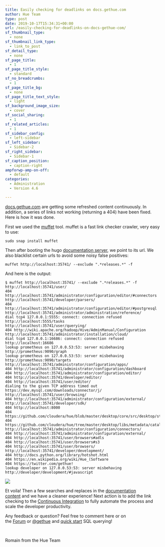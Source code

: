 ```yaml
---
title: Easily checking for deadlinks on docs.gethue.com
author: Hue Team
type: post
date: 2019-10-17T15:34:31+00:00
url: /easily-checking-for-deadlinks-on-docs-gethue-com/
sf_thumbnail_type:
  - none
sf_thumbnail_link_type:
  - link_to_post
sf_detail_type:
  - none
sf_page_title:
  - 1
sf_page_title_style:
  - standard
sf_no_breadcrumbs:
  - 1
sf_page_title_bg:
  - none
sf_page_title_text_style:
  - light
sf_background_image_size:
  - cover
sf_social_sharing:
  - 1
sf_related_articles:
  - 1
sf_sidebar_config:
  - left-sidebar
sf_left_sidebar:
  - Sidebar-2
sf_right_sidebar:
  - Sidebar-1
sf_caption_position:
  - caption-right
ampforwp-amp-on-off:
  - default
categories:
  - Administration
  - Version 4.6

---
```

[docs.gethue.com][1] are getting some refreshed content continuously. In addition, a series of links not working (returning a 404) have been fixed. Here is how it was done.

First we used the [muffet][2] tool. muffet is a fast link checker crawler, very easy to use:

<pre><code class="bash">sudo snap install muffet
</code></pre>

Then after booting the hugo [documentation server][3], we point to its url. We also blacklist certain urls to avoid some noisy false positives:

<pre><code class="bash">muffet http://localhost:35741/ --exclude ".*releases.*" -f
</code></pre>

And here is the output:

<pre><code class="bash">$ muffet http://localhost:35741/ --exclude ".*releases.*" -f
http://localhost:35741/user/
404 http://localhost:35741/administrator/configuration/editor/#connectors
http://localhost:35741/developer/parsers/
404 http://localhost:35741/administrator/configuration/editor/#postgresql
http://localhost:35741/administrator/administration/reference/
dial tcp4 127.0.0.1:5555: connect: connection refused http://localhost:5555/tasks
http://localhost:35741/user/querying/
404 http://wiki.apache.org/hadoop/Hive/AdminManual/Configuration
http://localhost:35741/administrator/installation/cloud/
dial tcp4 127.0.0.1:16686: connect: connection refused http://localhost:16686
lookup prometheus on 127.0.0.53:53: server misbehaving http://prometheus:9090/graph
lookup prometheus on 127.0.0.53:53: server misbehaving http://prometheus:9090/targets
http://localhost:35741/administrator/configuration/apps/
404 http://localhost:35741/administrator/configuration/dashboard
404 http://localhost:35741/administrator/configuration/editor/
404 http://localhost:35741/developer/editor/
404 http://localhost:35741/user/editor/
dialing to the given TCP address timed out https://dev.mysql.com/downloads/connector/j/
http://localhost:35741/user/browsing/
404 http://localhost:35741/administrator/configuration/external/
http://localhost:35741/developer/sdk/
404 http://localhost:8000
404 https://github.com/cloudera/hue/blob/master/desktop/core/src/desktop/static/desktop/js/autocomplete/jison
404 https://github.com/cloudera/hue/tree/master/desktop/libs/metadata/catalog
http://localhost:35741/administrator/configuration/connectors/
404 http://localhost:35741/administrator/configuration/external/
404 http://localhost:35741/user/browsers#adls
404 http://localhost:35741/user/browsers#s3
404 http://localhost:35741/user/browsers/
http://localhost:35741/developer/development/
404 http://docs.python.org/library/hotshot.html
404 https://en.wikipedia.org/wiki/Hue_(Software
404 https://twitter.com/gethue!
lookup developer on 127.0.0.53:53: server misbehaving http://developer/development/#javascript </code></pre>

<a href="https://cdn.gethue.com/uploads/2019/10/website_link_checker.png"><img src="https://cdn.gethue.com/uploads/2019/10/website_link_checker.png" /></a>

Et voila! Then a few searches and replaces in the [documentation content][5] and we have a cleaner experience! Next action is to add the link checking to the [Continuous Integration][6] to fully automate the process and scale the developer productivity.

<div>
  <div>
    Any feedback or question? Feel free to comment here or on the <a href="https://discourse.gethue.com/">Forum</a> or <a href="https://twitter.com/gethue">@gethue</a> and <a href="https://docs.gethue.com/latest/quickstart/">quick start</a> SQL querying!
  </div>

  <p>
    &nbsp;
  </p>
</div>

<div>
</div>

Romain from the Hue Team

 [1]: http://docs.gethue.com
 [2]: https://github.com/raviqqe/muffet
 [3]: https://docs.gethue.com/developer/development/#documentation
 [4]: https://cdn.gethue.com/uploads/2019/10/website_link_checker.png
 [5]: https://github.com/cloudera/hue/tree/master/docs/docs-site/content
 [6]: https://gethue.com/improving-the-developer-productivity-with-some-continuous-integration/
